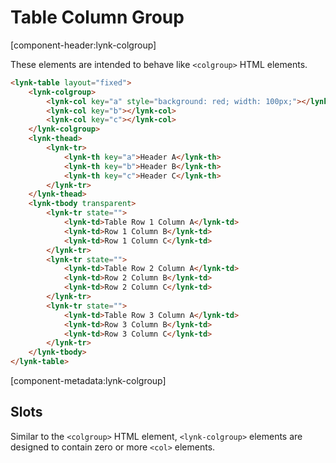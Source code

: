 # Table Column Group

[component-header:lynk-colgroup]

These elements are intended to behave like `<colgroup>` HTML elements.

```html preview
<lynk-table layout="fixed">
    <lynk-colgroup>
        <lynk-col key="a" style="background: red; width: 100px;"></lynk-col>
        <lynk-col key="b"></lynk-col>
        <lynk-col key="c"></lynk-col>
    </lynk-colgroup>
    <lynk-thead>
        <lynk-tr>
            <lynk-th key="a">Header A</lynk-th>
            <lynk-th key="b">Header B</lynk-th>
            <lynk-th key="c">Header C</lynk-th>
        </lynk-tr>
    </lynk-thead>
    <lynk-tbody transparent>
        <lynk-tr state="">
            <lynk-td>Table Row 1 Column A</lynk-td>
            <lynk-td>Row 1 Column B</lynk-td>
            <lynk-td>Row 1 Column C</lynk-td>
        </lynk-tr>
        <lynk-tr state="">
            <lynk-td>Table Row 2 Column A</lynk-td>
            <lynk-td>Row 2 Column B</lynk-td>
            <lynk-td>Row 2 Column C</lynk-td>
        </lynk-tr>
        <lynk-tr state="">
            <lynk-td>Table Row 3 Column A</lynk-td>
            <lynk-td>Row 3 Column B</lynk-td>
            <lynk-td>Row 3 Column C</lynk-td>
        </lynk-tr>
    </lynk-tbody>
</lynk-table>
````

[component-metadata:lynk-colgroup]

## Slots

Similar to the `<colgroup>` HTML element, `<lynk-colgroup>` elements are designed to contain zero or more `<col>` elements.